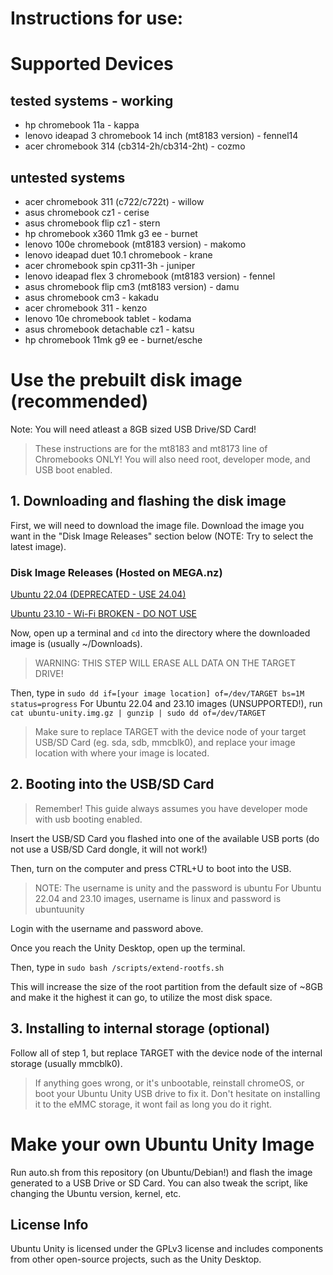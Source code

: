 # Instructions for use:

# Supported Devices

## tested systems - working

- hp chromebook 11a - kappa
- lenovo ideapad 3 chromebook 14 inch (mt8183 version) - fennel14
- acer chromebook 314 (cb314-2h/cb314-2ht) - cozmo

## untested systems

- acer chromebook 311 (c722/c722t) - willow
- asus chromebook cz1 - cerise
- asus chromebook flip cz1 - stern
- hp chromebook x360 11mk g3 ee - burnet
- lenovo 100e chromebook (mt8183 version) - makomo
- lenovo ideapad duet 10.1 chromebook - krane
- acer chromebook spin cp311-3h - juniper
- lenovo ideapad flex 3 chromebook (mt8183 version) - fennel
- asus chromebook flip cm3 (mt8183 version) - damu
- asus chromebook cm3 - kakadu
- acer chromebook 311 - kenzo
- lenovo 10e chromebook tablet - kodama
- asus chromebook detachable cz1 - katsu
- hp chromebook 11mk g9 ee - burnet/esche


# Use the prebuilt disk image (recommended)

Note: You will need atleast a 8GB sized USB Drive/SD Card!

> These instructions are for the mt8183 and mt8173 line of Chromebooks ONLY! You will also need root, developer mode, and USB boot enabled.

## 1. Downloading and flashing the disk image 

First, we will need to download the image file. Download the image you want in the "Disk Image Releases" section below (NOTE: Try to select the latest image).

### Disk Image Releases (Hosted on MEGA.nz)

[Ubuntu 22.04 (DEPRECATED - USE 24.04)](https://mega.nz/file/2McigCCK#qqGJ4vrkecRVWKscxhQ1kxS5uKA9Vl64hsRJG534QVs)

[Ubuntu 23.10 - Wi-Fi BROKEN - DO NOT USE](https://mega.nz/file/LEtk3RLb#BCBwhxv7yO6SKarAlZj54r4979ANJRtV3qY6-bAuejM)


Now, open up a terminal and ```cd``` into the directory where the downloaded image is (usually ~/Downloads).

> WARNING: THIS STEP WILL ERASE ALL DATA ON THE TARGET DRIVE!

Then, type in ```sudo dd if=[your image location] of=/dev/TARGET bs=1M status=progress```
For Ubuntu 22.04 and 23.10 images (UNSUPPORTED!), run ```cat ubuntu-unity.img.gz | gunzip | sudo dd of=/dev/TARGET```

> Make sure to replace TARGET with the device node of your target USB/SD Card (eg. sda, sdb, mmcblk0), and replace your image location with where your image is located. 

## 2. Booting into the USB/SD Card

> Remember! This guide always assumes you have developer mode with usb booting enabled.

Insert the USB/SD Card you flashed into one of the available USB ports (do not use a USB/SD Card dongle, it will not work!)
                                                                                                   
Then, turn on the computer and press CTRL+U to boot into the USB.

> NOTE: The username is unity and the password is ubuntu
> For Ubuntu 22.04 and 23.10 images, username is linux and password is ubuntuunity

Login with the username and password above.

Once you reach the Unity Desktop, open up the terminal.

Then, type in ```sudo bash /scripts/extend-rootfs.sh```

This will increase the size of the root partition from the default size of ~8GB and make it the highest it can go, to utilize the most disk space.

## 3. Installing to internal storage (optional)

Follow all of step 1, but replace TARGET with the device node of the internal storage (usually mmcblk0).
> If anything goes wrong, or it's unbootable, reinstall chromeOS, or boot your Ubuntu Unity USB drive to fix it.
> Don't hesitate on installing it to the eMMC storage, it wont fail as long you do it right. 

# Make your own Ubuntu Unity Image
Run auto.sh from this repository (on Ubuntu/Debian!) and flash the image generated to a USB Drive or SD Card. You can also tweak the script, like changing the Ubuntu version, kernel, etc.
## License Info
Ubuntu Unity is licensed under the GPLv3 license and includes components from other open-source projects, such as the Unity Desktop.

